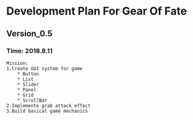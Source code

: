 # Development Plan For Gear Of Fate

## Version_0.5

### Time: 2018.8.11
    Mission: 
    1.Create GUI system for game
        * Button
        * List
        * Slider
        * Panel
        * Grid
        * ScrollBar
    2.Implemente grab attack effect
    3.Build basical game mechanics
    


